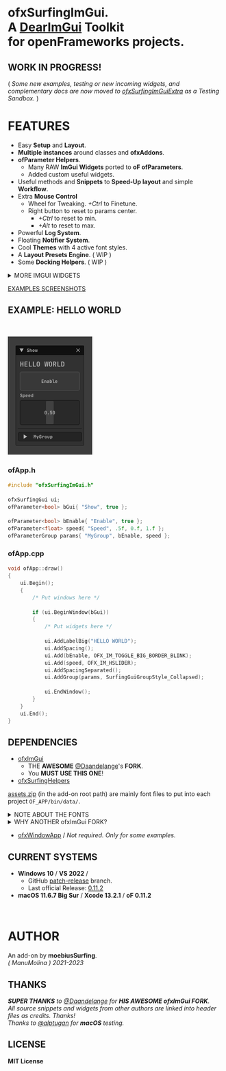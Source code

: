 
<h1>

ofxSurfingImGui.  
A [DearImGui](https://github.com/ocornut/imgui) **Toolkit**  
for **openFrameworks** projects.  

</h1>

## WORK IN PROGRESS!

( _Some new examples, testing or new incoming widgets, and complementary docs are now moved to [ofxSurfingImGuiExtra](https://github.com/moebiussurfing/ofxSurfingImGuiExtra) as a Testing Sandbox._ )  

# FEATURES

- Easy **Setup** and **Layout**.
- **Multiple instances** around classes and **ofxAddons**.
- **ofParameter Helpers**.
  - Many RAW **ImGui Widgets** ported to **oF ofParameters**.
  - Added custom useful widgets.
- Useful methods and **Snippets** to **Speed-Up layout** and simple **Workflow**.
- Extra **Mouse Control** 
  - Wheel for Tweaking. _+Ctrl_ to Finetune.
  - Right button to reset to params center.
    - _+Ctrl_ to reset to min.
    - _+Alt_ to reset to max.
- Powerful **Log System**.
- Floating **Notifier System**.
- Cool **Themes** with 4 active font styles.
- A **Layout Presets Engine**. ( WIP )
- Some **Docking Helpers**. ( WIP )

<details>
  <summary>MORE IMGUI WIDGETS</summary>
  <p>
- Dropdown / Combo index selector and names.
- Matrix buttons to an index selector.
- Bundled widgets like arrows linked to int params browsing.
- Big Toggles and Buttons.
- Vertical and Horizontal Sliders.
- Range Sliders.
- Styled Knobs.
- Tree folders.
- Inactive, hidden or locked styles.
- Floating tooltip, labels and values.
- DearWidgets.
- Gradient Color Designer.
- Progress bars and waiting spinners.
- Files Browser.
- Curve Editors.
- Bubbles Notifier System.
- Profile Plotters.
  
  </p>
  </details>

[EXAMPLES SCREENSHOTS](/Examples/README.md)  
    
## EXAMPLE: HELLO WORLD

<br>

![](/Examples/00_HelloWorld/Capture.PNG)  

### ofApp.h

```.cpp
#include "ofxSurfingImGui.h"

ofxSurfingGui ui;
ofParameter<bool> bGui{ "Show", true };

ofParameter<bool> bEnable{ "Enable", true };
ofParameter<float> speed{ "Speed", .5f, 0.f, 1.f };
ofParameterGroup params{ "MyGroup", bEnable, speed };
```

### ofApp.cpp

```.cpp
void ofApp::draw() 
{
    ui.Begin();
    {
        /* Put windows here */

        if (ui.BeginWindow(bGui))
        {
            /* Put widgets here */

            ui.AddLabelBig("HELLO WORLD");
            ui.AddSpacing();
            ui.Add(bEnable, OFX_IM_TOGGLE_BIG_BORDER_BLINK);
            ui.Add(speed, OFX_IM_HSLIDER);
            ui.AddSpacingSeparated();
            ui.AddGroup(params, SurfingGuiGroupStyle_Collapsed);

            ui.EndWindow();
        }
    }
    ui.End();
}
```

## DEPENDENCIES

* [ofxImGui](https://github.com/Daandelange/ofxImGui/)  
  - THE **AWESOME** [@Daandelange](https://github.com/Daandelange)'s **FORK**.
  - You **MUST USE THIS ONE**! 
* [ofxSurfingHelpers](https://github.com/moebiussurfing/ofxSurfingHelpers)

[assets.zip](https://github.com/moebiussurfing/ofxSurfingImGui/blob/a2eb866717cb829cea049fa3c4c0fd68da6ec1df/assets.zip) (in the add-on root path) are mainly  font files to put into each project `OF_APP/bin/data/`.  

<details>
  <summary>NOTE ABOUT THE FONTS</summary>

The font file for the currently used theme is **JetBrainsMono-Bold.ttf**. If that font is not located, then it will search for a legacy font called **telegrama_render.otf**. If none of that fonts are located (then `/data` can also be empty), it will work too, but using the default bundled font from **ImGui**.  

</details>

<details>
  <summary>WHY ANOTHER ofxImGui FORK?</summary>
  <p>

- What's new on the [@Daandelange FORK](https://github.com/Daandelange/ofxImGui/) vs [legacy](https://github.com/jvcleave/ofxImGui) **ofxImGui** ? 
  
  - Multi context / instances: 
    
    - Several windows from different add-ons without colliding.  
  
  - Easy to update to future **NEW ImGui** versions.  
    Currently this fork is linked to the [develop branch](https://github.com/jvcleave/ofxImGui/tree/develop) on the original **ofxImGui** from **@jvcleave**.  
    And will be probably merged into the master branch.  
    
    </p>
    </details>

* [ofxWindowApp](https://github.com/moebiussurfing/ofxWindowApp) / _Not required. Only for some examples._


## CURRENT SYSTEMS

- **Windows 10** / **VS 2022** / 
    * GitHub [patch-release](https://github.com/openframeworks/openFrameworks/tree/patch-release) branch.
    * Last official Release: [0.11.2](https://openframeworks.cc/download/)
- **macOS 11.6.7 Big Sur** / **Xcode 13.2.1** / **oF 0.11.2**


<br>

# AUTHOR

An add-on by **moebiusSurfing**.  
*( ManuMolina ) 2021-2023*  

## THANKS

_**SUPER THANKS** to [@Daandelange](https://github.com/Daandelange) for **HIS AWESOME ofxImGui FORK**._  
_All source snippets and widgets from other authors are linked into header files as credits. Thanks!_  
_Thanks to [@alptugan](https://github.com/alptugan) for **macOS** testing._  

## LICENSE

**MIT License**
